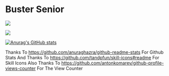 # Buster Senior

![](https://komarev.com/ghpvc/?username=BusterSR&style=for-the-badge&color=brightgreen)

<img src="https://skillicons.dev/icons?i=github,css,html,js,md,netlify,py,vim,vscode," />

[![Anurag's GitHub stats](https://github-readme-stats.vercel.app/api?username=anuraghazra)](https://github.com/anuraghazra/github-readme-stats)

Thanks To https://github.com/anuraghazra/github-readme-stats For Github Stats
And Thanks To https://github.com/tandpfun/skill-icons#readme For Skill Icons
Also Thanks To https://github.com/antonkomarev/github-profile-views-counter For The View Counter
